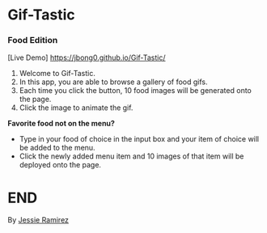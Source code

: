 # Gif-Tastic 

### Food Edition

[Live Demo] https://jbong0.github.io/Gif-Tastic/

1) Welcome to Gif-Tastic.
2) In this app, you are able to browse a gallery of food gifs.
3) Each time you click the button, 10 food images will be generated onto the page.
4) Click the image to animate the gif.  

**Favorite food not on the menu?**
* Type in your food of choice in the input box and your item of choice will be added to the menu.
* Click the newly added menu item and 10 images of that item will be deployed onto the page.



# END


By [Jessie Ramirez](https://jbong0.github.io/JBR)





